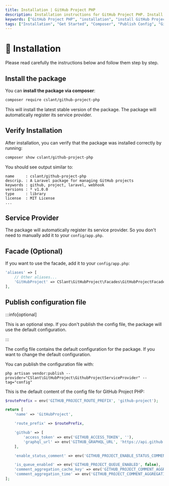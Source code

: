 ```yaml
---
title: Installation | GitHub Project PHP
description: Installation instructions for GitHub Project PHP. Install the package via composer, publish the config file, and migrate the database. Get started with GitHub Project PHP.
keywords: ["GitHub Project PHP", "installation", "install GitHub Project PHP", 'get started', 'github project php get started', 'composer', 'publish config', 'migrate database']
tags: ["Installation", "Get Started", "Composer", "Publish Config", "GitHub Project PHP", "Migrate Database", "GitHub Project PHP Installation", "Interactions", "GitHub Project PHP Package", "Import Trait"]
---
```


<head>
  <meta name="robots" content="index,follow" />
  <meta name="author" content="CSlant" />
  <meta name="generator" content="Docusaurus" />
  <meta name="theme-color" content="#2e8555" />
  
  <link rel="canonical" href="https://docs.cslant.com/github-project-php/getting-started/installation" />
  
  <meta property="og:title" content="Installation | GitHub Project PHP" />
  <meta property="og:description" content="Installation instructions for GitHub Project PHP. Install the package via composer, publish the config file, and migrate the database. Get started with GitHu..." />
  <meta property="og:type" content="article" />
  <meta property="og:url" content="https://docs.cslant.com/github-project-php/getting-started/installation" />
  <meta property="og:site_name" content="GitHub Project PHP Documentation" />
  <meta property="og:locale" content="en_US" />
  
  <meta name="twitter:card" content="summary_large_image" />
  <meta name="twitter:title" content="Installation | GitHub Project PHP" />
  <meta name="twitter:description" content="Installation instructions for GitHub Project PHP. Install the package via composer, publish the config file, and migrate the database. Get started with GitHu..." />
  <meta name="twitter:creator" content="@cslantofficial" />
  <meta name="twitter:site" content="@cslantofficial" />
  
  <meta name="format-detection" content="telephone=no" />
  <meta name="mobile-web-app-capable" content="yes" />
  <meta name="apple-mobile-web-app-capable" content="yes" />
  <meta name="apple-mobile-web-app-status-bar-style" content="default" />
  
  <meta property="article:published_time" content="2025-07-21T00:00:00Z" />
  <meta property="article:modified_time" content="2025-07-21T00:00:00Z" />
  <meta property="article:author" content="CSlant" />
  <meta property="article:section" content="Documentation" />
  
  </head>

# 🔧 Installation

Please read carefully the instructions below and follow them step by step.

## Install the package

You can **install the package via composer**:

```bash
composer require cslant/github-project-php
```

This will install the latest stable version of the package. The package will automatically register its service provider.

## Verify Installation

After installation, you can verify that the package was installed correctly by running:

```bash
composer show cslant/github-project-php
```

You should see output similar to:

```
name     : cslant/github-project-php
descrip. : A Laravel package for managing GitHub projects
keywords : github, project, laravel, webhook
versions : * v1.0.0
type     : library
license  : MIT License
...
```

## Service Provider

The package will automatically register its service provider. So you don't need to manually add it to your `config/app.php`.

## Facade (Optional)

If you want to use the facade, add it to your `config/app.php`:

```php
'aliases' => [
    // Other aliases...
    'GitHubProject' => CSlant\GitHubProject\Facades\GitHubProjectFacade::class,
],
```

## Publish configuration file

:::info[optional]

This is an optional step. If you don't publish the config file, the package will use the default configuration.

:::

The config file contains the default configuration for the package. If you want to change the default configuration.

You can publish the configuration file with:

```shell
php artisan vendor:publish --provider="CSlant\GitHubProject\GithubProjectServiceProvider" --tag="config"
```

This is the default content of the config file for GitHub Project PHP:

```php title="config/github-project.php"
$routePrefix = env('GITHUB_PROJECT_ROUTE_PREFIX', 'github-project');

return [
    'name' => 'GitHubProject',

    'route_prefix' => $routePrefix,

    'github' => [
        'access_token' => env('GITHUB_ACCESS_TOKEN', ''),
        'graphql_url' => env('GITHUB_GRAPHQL_URL', 'https://api.github.com/graphql'),
    ],

    'enable_status_comment' => env('GITHUB_PROJECT_ENABLE_STATUS_COMMENT', false),

    'is_queue_enabled' => env('GITHUB_PROJECT_QUEUE_ENABLED', false),
    'comment_aggregation_cache_key' => env('GITHUB_PROJECT_COMMENT_AGGREGATION_CACHE_KEY', 'github-project-comment-aggregation'),
    'comment_aggregation_time' => env('GITHUB_PROJECT_COMMENT_AGGREGATION_TIME', 20),
];
```
